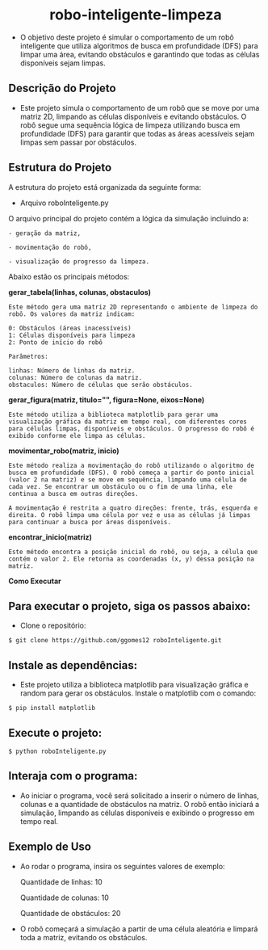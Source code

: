 <h1 style="text-align: center;"> robo-inteligente-limpeza </h1>

- O objetivo deste projeto é simular o comportamento de um robô inteligente que utiliza algoritmos de busca em profundidade (DFS) para limpar uma área,
evitando obstáculos e garantindo que todas as células disponíveis sejam limpas.

## Descrição do Projeto

- Este projeto simula o comportamento de um robô que se move por uma matriz 2D, limpando as células disponíveis e evitando obstáculos.
O robô segue uma sequência lógica de limpeza utilizando busca em profundidade (DFS) para garantir que todas as áreas acessíveis sejam
limpas sem passar por obstáculos.

## Estrutura do Projeto
A estrutura do projeto está organizada da seguinte forma:

- Arquivo roboInteligente.py

O arquivo principal do projeto contém a lógica da simulação incluindo a:

    - geração da matriz, 

    - movimentação do robô,

    - visualização do progresso da limpeza. 

Abaixo estão os principais métodos:

**gerar_tabela(linhas, colunas, obstaculos)**

    Este método gera uma matriz 2D representando o ambiente de limpeza do robô. Os valores da matriz indicam:

    0: Obstáculos (áreas inacessíveis)
    1: Células disponíveis para limpeza
    2: Ponto de início do robô

    Parâmetros:

    linhas: Número de linhas da matriz.
    colunas: Número de colunas da matriz.
    obstaculos: Número de células que serão obstáculos.

**gerar_figura(matriz, titulo="", figura=None, eixos=None)**

    Este método utiliza a biblioteca matplotlib para gerar uma visualização gráfica da matriz em tempo real, com diferentes cores para células limpas, disponíveis e obstáculos. O progresso do robô é exibido conforme ele limpa as células.

**movimentar_robo(matriz, inicio)**

    Este método realiza a movimentação do robô utilizando o algoritmo de busca em profundidade (DFS). O robô começa a partir do ponto inicial (valor 2 na matriz) e se move em sequência, limpando uma célula de cada vez. Se encontrar um obstáculo ou o fim de uma linha, ele continua a busca em outras direções.

    A movimentação é restrita a quatro direções: frente, trás, esquerda e direita. O robô limpa uma célula por vez e usa as células já limpas para continuar a busca por áreas disponíveis.

**encontrar_inicio(matriz)**

    Este método encontra a posição inicial do robô, ou seja, a célula que contém o valor 2. Ele retorna as coordenadas (x, y) dessa posição na matriz.
    
**Como Executar**

## Para executar o projeto, siga os passos abaixo:

- Clone o repositório:

```
$ git clone https://github.com/ggomes12 roboInteligente.git
```


## Instale as dependências: 
- Este projeto utiliza a biblioteca matplotlib para visualização gráfica e random para gerar os obstáculos. Instale o matplotlib com o comando:

```
$ pip install matplotlib
```

## Execute o projeto:

```
$ python roboInteligente.py
```

## Interaja com o programa: 
- Ao iniciar o programa, você será solicitado a inserir o número de linhas, colunas e a quantidade de obstáculos na matriz.
O robô então iniciará a simulação, limpando as células disponíveis e exibindo o progresso em tempo real.

## Exemplo de Uso

- Ao rodar o programa, insira os seguintes valores de exemplo:

    Quantidade de linhas: 10

    Quantidade de colunas: 10

    Quantidade de obstáculos: 20

- O robô começará a simulação a partir de uma célula aleatória e limpará toda a matriz, evitando os obstáculos.
